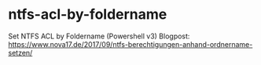 # ntfs-acl-by-foldername
Set NTFS ACL by Foldername (Powershell v3)
Blogpost:
https://www.nova17.de/2017/09/ntfs-berechtigungen-anhand-ordnername-setzen/
